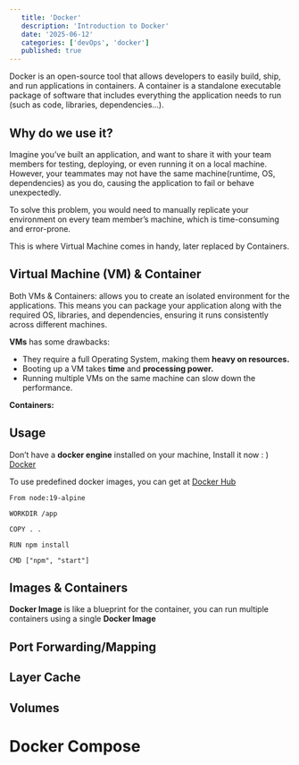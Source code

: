 ```yaml
---
   title: 'Docker'
   description: 'Introduction to Docker'
   date: '2025-06-12'
   categories: ['devOps', 'docker']
   published: true
---
```


Docker is an open-source tool that allows developers to easily build, ship, and run applications in containers. A container is a standalone executable package of software that includes everything the application needs to run (such as code, libraries, dependencies...).

## Why do we use it?

Imagine you’ve built an application, and want to share it with your team members for testing, deploying, or even running it on a local machine. However, your teammates may not have the same machine(runtime, OS, dependencies) as you do, causing the application to fail or behave unexpectedly.

To solve this problem, you would need to manually replicate your environment on every team member’s machine, which is time-consuming and error-prone.

This is where Virtual Machine comes in handy, later replaced by Containers.

## Virtual Machine (VM) & Container

Both VMs & Containers: allows you to create an isolated environment for the applications. This means you can package your application along with the required OS, libraries, and dependencies, ensuring it runs consistently across different machines.

**VMs** has some drawbacks:

- They require a full Operating System, making them **heavy on resources.**
- Booting up a VM takes **time** and **processing power.**
- Running multiple VMs on the same machine can slow down the performance.

**Containers:**

<!-- ![dc501852-1f9a-44d8-83ef-37651e229f31.jpg](attachment:1f01b37b-64d4-4e56-aade-6e7f5e6bc52a:dc501852-1f9a-44d8-83ef-37651e229f31.jpg) -->

## Usage

Don’t have a **docker engine** installed on your machine, Install it now : ) [Docker](https://docker.com/)

To use predefined docker images, you can get at [Docker Hub](https://hub.docker.com/)

```docker
From node:19-alpine

WORKDIR /app

COPY . .

RUN npm install

CMD ["npm", "start"]
```

## Images & Containers

**Docker Image** is like a blueprint for the container, you can run multiple containers using a single **Docker Image**

## Port Forwarding/Mapping

## Layer Cache

## Volumes

# Docker Compose
